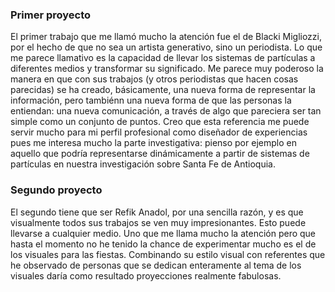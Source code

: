 ### Primer proyecto

El primer trabajo que me llamó mucho la atención fue el de Blacki Migliozzi, por el hecho de que no sea un artista generativo, sino un periodista. Lo que me parece
llamativo es la capacidad de llevar los sistemas de partículas a diferentes medios y transformar su significado. Me parece muy poderoso la manera en que con sus 
trabajos (y otros periodistas que hacen cosas parecidas) se ha creado, básicamente, una nueva forma de representar la información, pero tambiénn una nueva
forma de que las personas la entiendan: una nueva comunicación, a través de algo que pareciera ser tan simple como un conjunto de puntos. Creo que esta referencia
me puede servir mucho para mi perfil profesional como diseñador de experiencias pues me interesa mucho la parte investigativa: pienso por ejemplo en aquello que
podría representarse dinámicamente a partir de sistemas de partículas en nuestra investigación sobre Santa Fe de Antioquia.

### Segundo proyecto

El segundo tiene que ser Refik Anadol, por una sencilla razón, y es que visualmente todos sus trabajos se ven muy impresionantes. Esto puede llevarse a cualquier
medio. Uno que me llama mucho la atención pero que hasta el momento no he tenido la chance de experimentar mucho es el de los visuales para las fiestas. Combinando
su estilo visual con referentes que he observado de personas que se dedican enteramente al tema de los visuales daría como resultado proyecciones realmente fabulosas.
